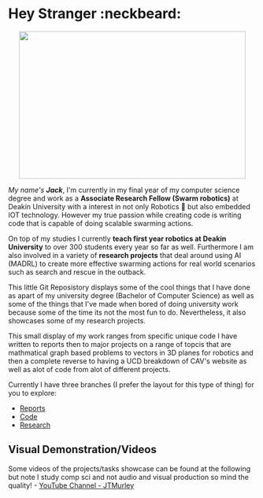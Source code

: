 # Hey Stranger :neckbeard:
<p align="center">
  <img width="460" height="300" src="https://media.giphy.com/media/47EtjlHYFREM5Rznaf/giphy.gif">
</p>

_My name's **Jack**_, I'm currently in my final year of my computer science degree and work as a **Associate Research Fellow (Swarm robotics)** at Deakin University with a interest in not only Robotics :robot: but also embedded IOT technology. However my true passion while creating code is writing code that is capable of doing scalable swarming actions. 

On top of my studies I currently **teach first year robotics at Deakin University** to over 300 students every year so far as well. Furthermore I am also involved in a variety of **research projects** that deal around using AI (MADRL) to create more effective swarming actions for real world scenarios such as search and rescue in the outback.

This little Git Reposistory displays some of the cool things that I have done as apart of my university degree (Bachelor of Computer Science) as well as some of the things that I've made when bored of doing university work because some of the time its not the most fun to do. Nevertheless, it also showcases some of my research projects.

This small display of my work ranges from specific unique code I have written to reports then to major projects on a range of topcis that are mathmatical graph based problems to vectors in 3D planes for robotics and then a complete reverse to having a UCD breakdown of CAV's website as well as alot of code from alot of different projects.

Currently I have three branches (I prefer the layout for this type of thing) for you to explore:
- [Reports](https://github.com/JTMurley/Showcase/tree/Reports)
- [Code](https://github.com/JTMurley/Showcase/tree/Code) 
- [Research](https://github.com/JTMurley/Showcase/blob/Research/README.md)


## Visual Demonstration/Videos
Some videos of the projects/tasks showcase can be found at the following but note I study comp sci and not audio and visual production so mind the quality! - [YouTube Channel - JTMurley](https://www.youtube.com/channel/UCrvA68VZDAWxJ2BbnZW891Q?view_as=subscriber)

